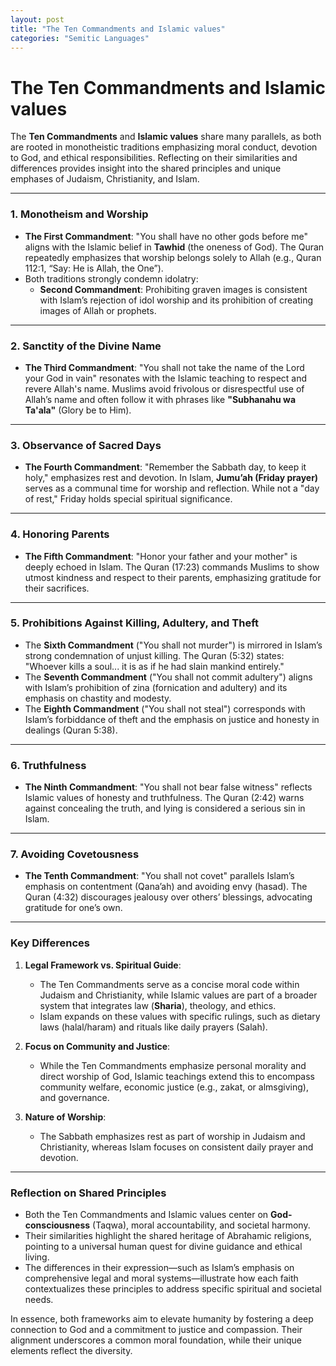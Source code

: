 ```yaml
---
layout: post
title: "The Ten Commandments and Islamic values"
categories: "Semitic Languages"
---
```



# The Ten Commandments and Islamic values

The **Ten Commandments** and **Islamic values** share many parallels, as both are rooted in monotheistic traditions emphasizing moral conduct, devotion to God, and ethical responsibilities. Reflecting on their similarities and differences provides insight into the shared principles and unique emphases of Judaism, Christianity, and Islam.

---

### **1. Monotheism and Worship**
- **The First Commandment**: "You shall have no other gods before me" aligns with the Islamic belief in **Tawhid** (the oneness of God). The Quran repeatedly emphasizes that worship belongs solely to Allah (e.g., Quran 112:1, “Say: He is Allah, the One”).
- Both traditions strongly condemn idolatry:
  - **Second Commandment**: Prohibiting graven images is consistent with Islam’s rejection of idol worship and its prohibition of creating images of Allah or prophets.

---

### **2. Sanctity of the Divine Name**
- **The Third Commandment**: "You shall not take the name of the Lord your God in vain" resonates with the Islamic teaching to respect and revere Allah's name. Muslims avoid frivolous or disrespectful use of Allah’s name and often follow it with phrases like **"Subhanahu wa Ta'ala"** (Glory be to Him).

---

### **3. Observance of Sacred Days**
- **The Fourth Commandment**: "Remember the Sabbath day, to keep it holy," emphasizes rest and devotion. In Islam, **Jumu’ah (Friday prayer)** serves as a communal time for worship and reflection. While not a "day of rest," Friday holds special spiritual significance.

---

### **4. Honoring Parents**
- **The Fifth Commandment**: "Honor your father and your mother" is deeply echoed in Islam. The Quran (17:23) commands Muslims to show utmost kindness and respect to their parents, emphasizing gratitude for their sacrifices.

---

### **5. Prohibitions Against Killing, Adultery, and Theft**
- The **Sixth Commandment** ("You shall not murder") is mirrored in Islam’s strong condemnation of unjust killing. The Quran (5:32) states: "Whoever kills a soul... it is as if he had slain mankind entirely."
- The **Seventh Commandment** ("You shall not commit adultery") aligns with Islam’s prohibition of zina (fornication and adultery) and its emphasis on chastity and modesty.
- The **Eighth Commandment** ("You shall not steal") corresponds with Islam’s forbiddance of theft and the emphasis on justice and honesty in dealings (Quran 5:38).

---

### **6. Truthfulness**
- **The Ninth Commandment**: "You shall not bear false witness" reflects Islamic values of honesty and truthfulness. The Quran (2:42) warns against concealing the truth, and lying is considered a serious sin in Islam.

---

### **7. Avoiding Covetousness**
- **The Tenth Commandment**: "You shall not covet" parallels Islam’s emphasis on contentment (Qana’ah) and avoiding envy (hasad). The Quran (4:32) discourages jealousy over others’ blessings, advocating gratitude for one’s own.

---

### **Key Differences**
1. **Legal Framework vs. Spiritual Guide**:
   - The Ten Commandments serve as a concise moral code within Judaism and Christianity, while Islamic values are part of a broader system that integrates law (**Sharia**), theology, and ethics.
   - Islam expands on these values with specific rulings, such as dietary laws (halal/haram) and rituals like daily prayers (Salah).

2. **Focus on Community and Justice**:
   - While the Ten Commandments emphasize personal morality and direct worship of God, Islamic teachings extend this to encompass community welfare, economic justice (e.g., zakat, or almsgiving), and governance.

3. **Nature of Worship**:
   - The Sabbath emphasizes rest as part of worship in Judaism and Christianity, whereas Islam focuses on consistent daily prayer and devotion.

---

### **Reflection on Shared Principles**
- Both the Ten Commandments and Islamic values center on **God-consciousness** (Taqwa), moral accountability, and societal harmony.
- Their similarities highlight the shared heritage of Abrahamic religions, pointing to a universal human quest for divine guidance and ethical living.
- The differences in their expression—such as Islam’s emphasis on comprehensive legal and moral systems—illustrate how each faith contextualizes these principles to address specific spiritual and societal needs.

In essence, both frameworks aim to elevate humanity by fostering a deep connection to God and a commitment to justice and compassion. Their alignment underscores a common moral foundation, while their unique elements reflect the diversity.